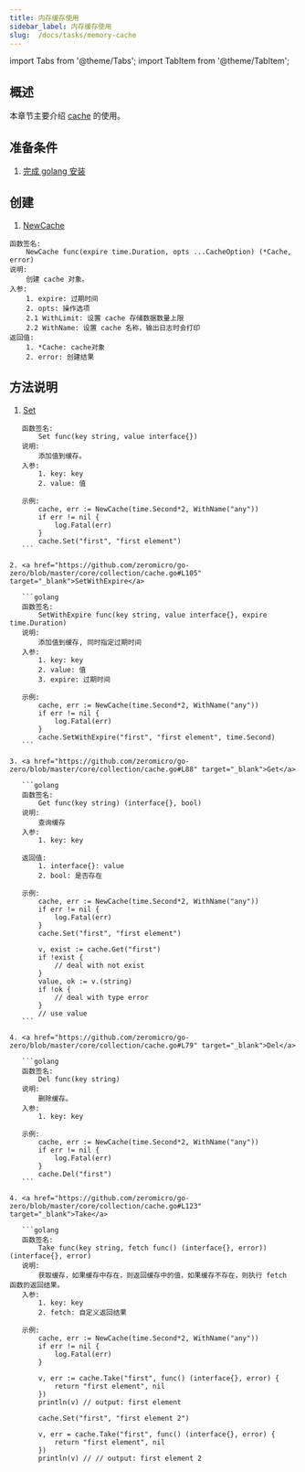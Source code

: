 ```yaml
---
title: 内存缓存使用
sidebar_label: 内存缓存使用
slug:  /docs/tasks/memory-cache
---
```

import Tabs from '@theme/Tabs';
import TabItem from '@theme/TabItem';

## 概述

本章节主要介绍 <a href="https://github.com/zeromicro/go-zero/blob/master/core/collection/cache.go#L30" target="_blank">cache</a> 的使用。

## 准备条件

1. <a href="/docs/tasks" target="_blank">完成 golang 安装</a>

## 创建

1. <a href="https://github.com/zeromicro/go-zero/blob/master/core/collection/cache.go#L44" target="_blank">NewCache</a>

```golang
函数签名: 
    NewCache func(expire time.Duration, opts ...CacheOption) (*Cache, error) 
说明: 
    创建 cache 对象。
入参:
    1. expire: 过期时间
    2. opts: 操作选项
    2.1 WithLimit: 设置 cache 存储数据数量上限
    2.2 WithName: 设置 cache 名称，输出日志时会打印
返回值:
    1. *Cache: cache对象
    2. error: 创建结果
```

## 方法说明

1. <a href="https://github.com/zeromicro/go-zero/blob/master/core/collection/cache.go#L100" target="_blank">Set</a>

 ```golang
	函数签名: 
		Set func(key string, value interface{}) 
	说明: 
		添加值到缓存。
	入参:
		1. key: key
		2. value: 值

	示例:
		cache, err := NewCache(time.Second*2, WithName("any"))
		if err != nil {
			log.Fatal(err)
		}
		cache.Set("first", "first element")
	```

2. <a href="https://github.com/zeromicro/go-zero/blob/master/core/collection/cache.go#L105" target="_blank">SetWithExpire</a>

	```golang
	函数签名: 
		SetWithExpire func(key string, value interface{}, expire time.Duration)
	说明: 
		添加值到缓存, 同时指定过期时间
	入参:
		1. key: key
		2. value: 值
		3. expire: 过期时间

	示例:
		cache, err := NewCache(time.Second*2, WithName("any"))
		if err != nil {
			log.Fatal(err)
		}
		cache.SetWithExpire("first", "first element", time.Second)
	```

3. <a href="https://github.com/zeromicro/go-zero/blob/master/core/collection/cache.go#L88" target="_blank">Get</a>

	```golang
	函数签名: 
		Get func(key string) (interface{}, bool)
	说明: 
		查询缓存
	入参:
		1. key: key

	返回值:
		1. interface{}: value
		2. bool: 是否存在

	示例:
		cache, err := NewCache(time.Second*2, WithName("any"))
		if err != nil {
			log.Fatal(err)
		}
		cache.Set("first", "first element")

		v, exist := cache.Get("first")
		if !exist {
			// deal with not exist
		}
		value, ok := v.(string)
		if !ok {
			// deal with type error
		}
		// use value
	```

4. <a href="https://github.com/zeromicro/go-zero/blob/master/core/collection/cache.go#L79" target="_blank">Del</a>

	```golang
	函数签名: 
		Del func(key string)
	说明: 
		删除缓存。
	入参:
		1. key: key

	示例:
		cache, err := NewCache(time.Second*2, WithName("any"))
		if err != nil {
			log.Fatal(err)
		}
		cache.Del("first")
	```

4. <a href="https://github.com/zeromicro/go-zero/blob/master/core/collection/cache.go#L123" target="_blank">Take</a>

	```golang
	函数签名: 
		Take func(key string, fetch func() (interface{}, error)) (interface{}, error)
	说明: 
		获取缓存，如果缓存中存在，则返回缓存中的值，如果缓存不存在，则执行 fetch 函数的返回结果。
	入参:
		1. key: key
		2. fetch: 自定义返回结果

	示例:
		cache, err := NewCache(time.Second*2, WithName("any"))
		if err != nil {
			log.Fatal(err)
		}

		v, err := cache.Take("first", func() (interface{}, error) {
			return "first element", nil
		})
		println(v) // output: first element
		
		cache.Set("first", "first element 2")

		v, err = cache.Take("first", func() (interface{}, error) {
			return "first element", nil
		})
		println(v) // // output: first element 2
 ```
